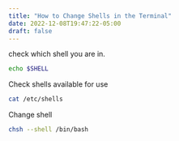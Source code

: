 ```yaml
---
title: "How to Change Shells in the Terminal"
date: 2022-12-08T19:47:22-05:00
draft: false
---
```

check which shell you are in.
```bash
echo $SHELL
```

Check shells available for use
```bash
cat /etc/shells
```

Change shell
```bash
chsh --shell /bin/bash
```

